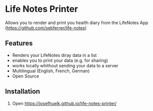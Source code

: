 # Life Notes Printer 
Allows you to render and print you health diary from the LifeNotes App (https://github.com/sebferrer/life-notes)

## Features
- Renders your LifeNotes diray data in a list
- enables you to print your data (e.g. for sharing)
- works locally whithout sending your data to a server
- Multilingual (English, French, German)
- Open Source

## Installation
1. Open https://josefhuelk.github.io/life-notes-printer/